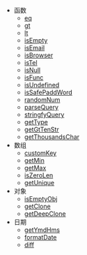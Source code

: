 * 函数
    * [eq](v3/function/eq.md)
    * [gt](v3/function/gt.md)
    * [lt](v3/function/lt.md)
    * [isEmpty](v3/function/isEmpty.md)
    * [isEmail](v3/function/isEmail.md)
    * [isBrowser](v3/function/isBrowser.md)
    * [isTel](v3/function/isTel.md)
    * [isNull](v3/function/isNull.md)
    * [isFunc](v3/function/isFunc.md)
    * [isUndefined](v3/function/isUndefined.md)
    * [isSafePaddWord](v3/function/isSafePaddWord.md)
    * [randomNum](v3/function/randomNum.md)
    * [parseQuery](v3/function/parseQuery.md)
    * [stringfyQuery](v3/function/stringfyQuery.md)
    * [getType](v3/function/getType.md)
    * [getGtTenStr](v3/function/getGtTenStr)
    * [getThousandsChar](v3/function/getThousandsChar)
* 数组  
    * [customKey](v3/Array/customKey.md)
    * [getMin](v3/Array/getMin.md) 
    * [getMax](v3/Array/getMax.md)
    * [isZeroLen](v3/Array/isZeroLen.md)
    * [getUnique](v3/Array/getUnique.md)
* 对象
    * [isEmptyObj](v3/Object/isEmptyObj.md)
    * [getClone](v3/Object/getClone.md)
    * [getDeepClone](v3/Object/getDeepClone.md)
* 日期
    * [getYmdHms](v3/Date/getYmdHms.md)
    * [formatDate](v3/Date/formatDate.md)
    * [diff](v3/Date/diff.md)